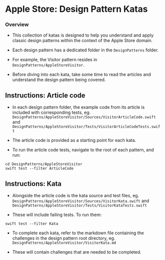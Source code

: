 # Apple Store: Design Pattern Katas

### Overview

- This collection of katas is designed to help you understand and apply classic design patterns within the context of the Apple Store domain.

- Each design pattern has a dedicated folder in the `DesignPatterns` folder.

- For example, the Visitor pattern resides in `DesignPatterns/AppleStoreVisitor`.

- Before diving into each kata, take some time to read the articles and understand the design pattern being covered.

## Instructions: Article code

- In each design pattern folder, the example code from its article is included with corresponding tests, eg. `DesignPatterns/AppleStoreVisitor/Sources/VisitorArticleCode.swift` and `DesignPatterns/AppleStoreVisitor/Tests/VisitorArticleCodeTests.swift`

- The article code is provided as a starting point for each kata.

- To run the article code tests, navigate to the root of each pattern, and run:

```shell
cd DesignPatterns/AppleStoreVisitor
swift test --filter ArticleCode
```

## Instructions: Kata

- Alongside the article code is the kata source and test files, eg. `DesignPatterns/AppleStoreVisitor/Sources/VisitorKata.swift` and `DesignPatterns/AppleStoreVisitor/Tests/VisitorKataTests.swift`

- These will include failing tests. To run them:

```shell
swift test --filter Kata
```

- To complete each kata, refer to the markdown file containing the challenges in the design pattern root directory, eg. `DesignPatterns/AppleStoreVisitor/VisitorKata.md`

- These will contain challenges that are needed to be completed.

